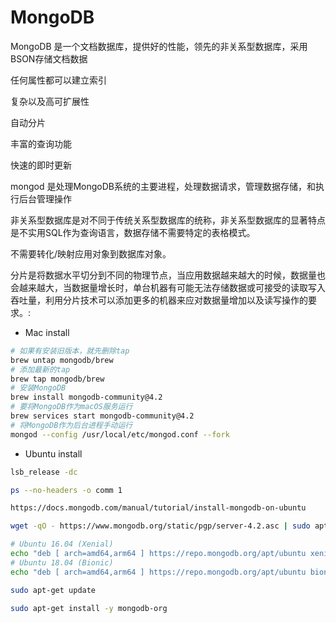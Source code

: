 # MongoDB

MongoDB 是一个文档数据库，提供好的性能，领先的非关系型数据库，采用BSON存储文档数据

任何属性都可以建立索引

复杂以及高可扩展性

自动分片

丰富的查询功能

快速的即时更新

mongod 是处理MongoDB系统的主要进程，处理数据请求，管理数据存储，和执行后台管理操作

非关系型数据库是对不同于传统关系型数据库的统称，非关系型数据库的显著特点是不实用SQL作为查询语言，数据存储不需要特定的表格模式。

不需要转化/映射应用对象到数据库对象。

分片是将数据水平切分到不同的物理节点，当应用数据越来越大的时候，数据量也会越来越大，当数据量增长时，单台机器有可能无法存储数据或可接受的读取写入吞吐量，利用分片技术可以添加更多的机器来应对数据量增加以及读写操作的要求。:


* Mac install 

```bash
# 如果有安装旧版本，就先删除tap
brew untap mongodb/brew
# 添加最新的tap
brew tap mongodb/brew
# 安装MongoDB
brew install mongodb-community@4.2
# 要将MongoDB作为macOS服务运行
brew services start mongodb-community@4.2
# 将MongoDB作为后台进程手动运行
mongod --config /usr/local/etc/mongod.conf --fork
```

* Ubuntu install 

```bash
lsb_release -dc

ps --no-headers -o comm 1

https://docs.mongodb.com/manual/tutorial/install-mongodb-on-ubuntu

wget -qO - https://www.mongodb.org/static/pgp/server-4.2.asc | sudo apt-key add -

# Ubuntu 16.04 (Xenial)
echo "deb [ arch=amd64,arm64 ] https://repo.mongodb.org/apt/ubuntu xenial/mongodb-org/4.2 multiverse" | sudo tee /etc/apt/sources.list.d/mongodb-org-4.2.list
# Ubuntu 18.04 (Bionic)
echo "deb [ arch=amd64,arm64 ] https://repo.mongodb.org/apt/ubuntu bionic/mongodb-org/4.2 multiverse" | sudo tee /etc/apt/sources.list.d/mongodb-org-4.2.list

sudo apt-get update

sudo apt-get install -y mongodb-org
```

